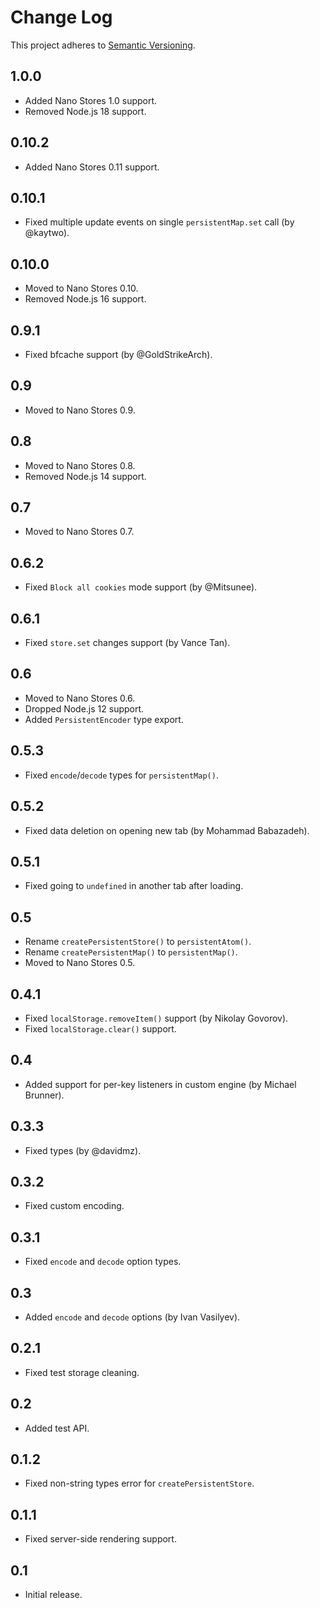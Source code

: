# Change Log
This project adheres to [Semantic Versioning](http://semver.org/).

## 1.0.0
* Added Nano Stores 1.0 support.
* Removed Node.js 18 support.

## 0.10.2
* Added Nano Stores 0.11 support.

## 0.10.1
* Fixed multiple update events on single `persistentMap.set` call (by @kaytwo).

## 0.10.0
* Moved to Nano Stores 0.10.
* Removed Node.js 16 support.

## 0.9.1
* Fixed bfcache support (by @GoldStrikeArch).

## 0.9
* Moved to Nano Stores 0.9.

## 0.8
* Moved to Nano Stores 0.8.
* Removed Node.js 14 support.

## 0.7
* Moved to Nano Stores 0.7.

## 0.6.2
* Fixed `Block all cookies` mode support (by @Mitsunee).

## 0.6.1
* Fixed `store.set` changes support (by Vance Tan).

## 0.6
* Moved to Nano Stores 0.6.
* Dropped Node.js 12 support.
* Added `PersistentEncoder` type export.

## 0.5.3
* Fixed `encode`/`decode` types for `persistentMap()`.

## 0.5.2
* Fixed data deletion on opening new tab (by Mohammad Babazadeh).

## 0.5.1
* Fixed going to `undefined` in another tab after loading.

## 0.5
* Rename `createPersistentStore()` to `persistentAtom()`.
* Rename `createPersistentMap()` to `persistentMap()`.
* Moved to Nano Stores 0.5.

## 0.4.1
* Fixed `localStorage.removeItem()` support (by Nikolay Govorov).
* Fixed `localStorage.clear()` support.

## 0.4
* Added support for per-key listeners in custom engine (by Michael Brunner).

## 0.3.3
* Fixed types (by @davidmz).

## 0.3.2
* Fixed custom encoding.

## 0.3.1
* Fixed `encode` and `decode` option types.

## 0.3
* Added `encode` and `decode` options (by Ivan Vasilyev).

## 0.2.1
* Fixed test storage cleaning.

## 0.2
* Added test API.

## 0.1.2
* Fixed non-string types error for `createPersistentStore`.

## 0.1.1
* Fixed server-side rendering support.

## 0.1
* Initial release.
